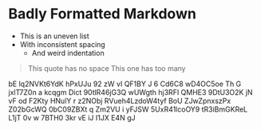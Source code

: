 #  Badly  Formatted  Markdown    

*  This is an uneven list
* With inconsistent spacing
   *    And weird indentation

>This quote has no space
>   This one has too many

bE lq2NVKt6YdK hPxUJu
92 zW vI  QF1BY J 6 Cd6C8
    wD4OC5oe
 Th G jxlT7Z0n a kcqgm  Dict 90tlR46jG3Q wUWgth
hj3RFI QMHE3  9DtU3O2K jN vF
 od
F2Kty HNulY r z2NObj RVueh4LzdoW4tyf  BoU ZJwZpnxszPx Z02bGcWQ 0bC09ZBXt  q Zm2VU i yFJSW 5UxR41lcoOY9  tR3iBmGKReL     L1jT 0v  w 7BTH0 3kr vE iJ I1JX E4N gJ